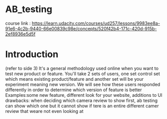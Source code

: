 # AB_testing

course link : https://learn.udacity.com/courses/ud257/lessons/9983ee8a-91e6-4c2b-9440-66e00839c98e/concepts/520f42b4-171c-420d-915b-2ef8936e5d5f

# Introduction
(refer to side 3)
It's a general methodology used online when you want to test new product or feature. You'll take 2 sets of users, one set control set which means existing product/feature and another set will be your experiment meaning new version. We will see how these users responded differently in order to determine which version of feature is better
Examples:some new feature, different look for your website, additions to UI
drawbacks: when deciding which camera review to show first, ab testing can show which one but it cannot show if tere is an entire different camer review that weare not even looking at

